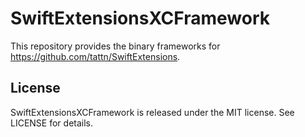 # SwiftExtensionsXCFramework

This repository provides the binary frameworks for https://github.com/tattn/SwiftExtensions.

## License
SwiftExtensionsXCFramework is released under the MIT license. See LICENSE for details.

